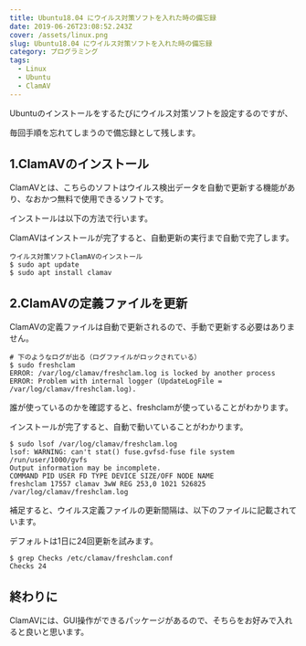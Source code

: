 ```yaml
---
title: Ubuntu18.04 にウイルス対策ソフトを入れた時の備忘録
date: 2019-06-26T23:08:52.243Z
cover: /assets/linux.png
slug: Ubuntu18.04 にウイルス対策ソフトを入れた時の備忘録
category: プログラミング
tags:
  - Linux
  - Ubuntu
  - ClamAV
---
```

Ubuntuのインストールをするたびにウイルス対策ソフトを設定するのですが、

毎回手順を忘れてしまうので備忘録として残します。

## 1.ClamAVのインストール

ClamAVとは、こちらのソフトはウイルス検出データを自動で更新する機能があり、なおかつ無料で使用できるソフトです。  

インストールは以下の方法で行います。

ClamAVはインストールが完了すると、自動更新の実行まで自動で完了します。

```
ウイルス対策ソフトClamAVのインストール
$ sudo apt update
$ sudo apt install clamav 
```



## 2.ClamAVの定義ファイルを更新

 ClamAVの定義ファイルは自動で更新されるので、手動で更新する必要はありません。

```
# 下のようなログが出る（ログファイルがロックされている）
$ sudo freshclam
ERROR: /var/log/clamav/freshclam.log is locked by another process
ERROR: Problem with internal logger (UpdateLogFile = /var/log/clamav/freshclam.log). 
```



誰が使っているのかを確認すると、freshclamが使っていることがわかります。 

インストールが完了すると、自動で動いていることがわかります。

```
$ sudo lsof /var/log/clamav/freshclam.log
lsof: WARNING: can't stat() fuse.gvfsd-fuse file system /run/user/1000/gvfs
Output information may be incomplete.
COMMAND PID USER FD TYPE DEVICE SIZE/OFF NODE NAME
freshclam 17557 clamav 3wW REG 253,0 1021 526825 
/var/log/clamav/freshclam.log
```



補足すると、ウイルス定義ファイルの更新間隔は、以下のファイルに記載されています。

デフォルトは1日に24回更新を試みます。

```
$ grep Checks /etc/clamav/freshclam.conf
Checks 24
```



## 終わりに

ClamAVには、GUI操作ができるパッケージがあるので、そちらをお好みで入れると良いと思います。

